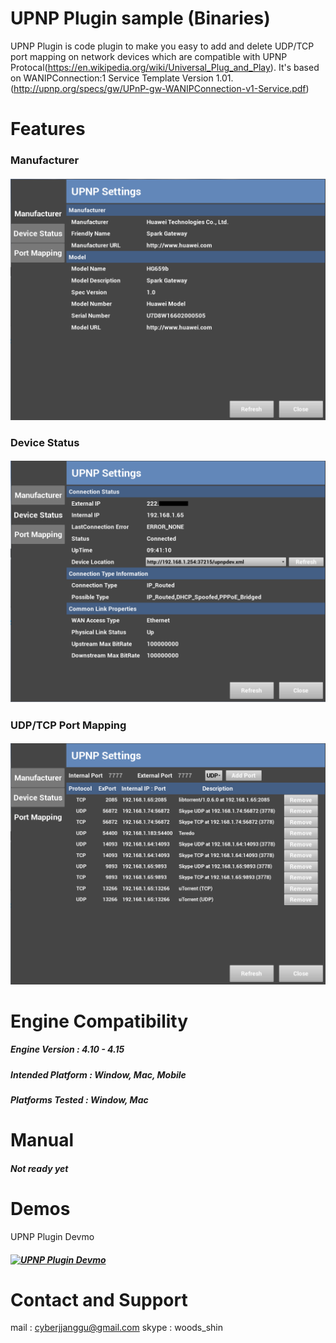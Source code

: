﻿# UPNP Plugin sample (Binaries)
UPNP Plugin is code plugin to make you easy to add and delete UDP/TCP port mapping on network devices which are compatible with UPNP Protocal(https://en.wikipedia.org/wiki/Universal_Plug_and_Play). It's based on WANIPConnection:1 Service Template Version 1.01.(http://upnp.org/specs/gw/UPnP-gw-WANIPConnection-v1-Service.pdf)

# Features
### Manufacturer
##### ![alt text](https://github.com/woodsshin/UPNPSample/blob/master/ScreenShot/manufacturer.png)
### Device Status 
##### ![alt text](https://github.com/woodsshin/UPNPSample/blob/master/ScreenShot/devicestatus.png)
### UDP/TCP Port Mapping
##### ![alt text](https://github.com/woodsshin/UPNPSample/blob/master/ScreenShot/portmapping.png)

# Engine Compatibility
##### Engine Version : 4.10 - 4.15 
##### Intended Platform : Window, Mac, Mobile 
##### Platforms Tested : Window, Mac 
 
# Manual 
##### Not ready yet

# Demos 
UPNP Plugin Devmo
##### [![UPNP Plugin Devmo](http://img.youtube.com/vi/_xru-Xc7Cwc/1.jpg)](https://www.youtube.com/watch?v=_xru-Xc7Cwc) 

# Contact and Support
mail : cyberjjanggu@gmail.com
skype : woods_shin

